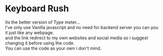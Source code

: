 # Keyboard Rush
Its the better version of Type meter...<br>
I've only use Vanilla javascript and no need for backend server you can you it just like any webpage.<br>
and the link redirect to my own websites and social media so i suggest changing it before using the code.<br>
You can use the code as your own i don't mind.

